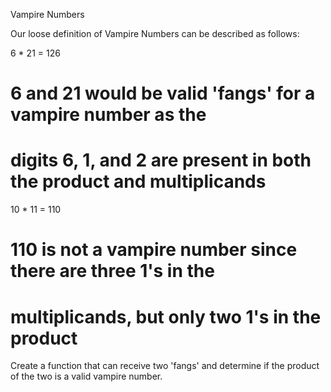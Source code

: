 Vampire Numbers

Our loose definition of Vampire Numbers can be described as follows:

6 * 21 = 126
# 6 and 21 would be valid 'fangs' for a vampire number as the 
# digits 6, 1, and 2 are present in both the product and multiplicands

10 * 11 = 110
# 110 is not a vampire number since there are three 1's in the
# multiplicands, but only two 1's in the product
Create a function that can receive two 'fangs' and determine if the product of the two is a valid vampire number.